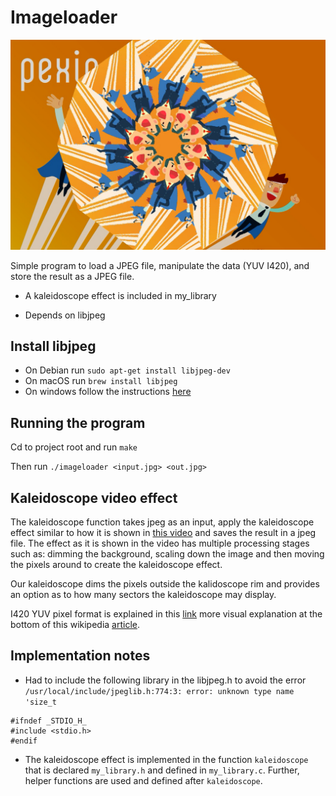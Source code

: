 # Imageloader

![Kaleidoscope](out-example.jpg)

Simple program to load a JPEG file, manipulate the data (YUV I420), and store the result as a JPEG file.

- A kaleidoscope effect is included in my_library

- Depends on libjpeg

## Install libjpeg
- On Debian run `sudo apt-get install libjpeg-dev`
- On macOS run `brew install libjpeg`
- On windows follow the instructions [here](http://gnuwin32.sourceforge.net/packages/jpeg.htm)

## Running the program
Cd to project root and run `make`

Then run `./imageloader <input.jpg> <out.jpg>`

## Kaleidoscope video effect

The kaleidoscope function takes jpeg as an input, apply the kaleidoscope effect similar to how it is shown in [this video](https://www.youtube.com/watch?v=SbQJKjORQJk) and saves the result in a jpeg file. The effect as it is shown in the video has multiple processing stages such as: dimming the background, scaling down the image and then moving the pixels around to create the kaleidoscope effect. 

Our kaleidoscope dims the pixels outside the kalidoscope rim and provides an option as to how many sectors the kaleidoscope may display.

I420 YUV pixel format is explained in this [link](https://www.fourcc.org/pixel-format/yuv-i420/) more visual explanation at the bottom of this wikipedia [article](https://en.wikipedia.org/wiki/YUV).

## Implementation notes

- Had to include the following library in the libjpeg.h to avoid the error
`/usr/local/include/jpeglib.h:774:3: error: unknown type name 'size_t`

```
#ifndef _STDIO_H_
#include <stdio.h>
#endif
```

- The kaleidoscope effect is implemented in the function `kaleidoscope` that is declared `my_library.h` and defined in `my_library.c`. Further, helper functions are used and defined after `kaleidoscope`.